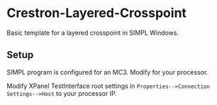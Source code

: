 # Crestron-Layered-Crosspoint
Basic template for a layered crosspoint in SIMPL Windows.

## Setup

SIMPL program is configured for an MC3. Modify for your processor.

Modify XPanel TestInterface root settings in `Properties-->Connection Settings-->Host` to your processor IP.

